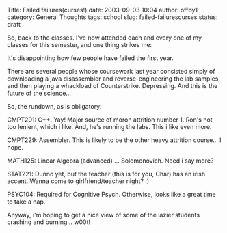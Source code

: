 Title: Failed failures(curses!)
date: 2003-09-03 10:04
author: offby1
category: General Thoughts
tags: school
slug: failed-failurescurses
status: draft

So, back to the classes. I\'ve now attended each and every one of my classes for this semester, and one thing strikes me:

It\'s disappointing how few people have failed the first year.

There are several people whose coursework last year consisted simply of downloading a java disassembler and reverse-engineering the lab samples, and then playing a whackload of Counterstrike. Depressing. And this is the future of the science\...

So, the rundown, as is obligatory:

CMPT201: C++. Yay! Major source of moron attrition number 1. Ron\'s not too lenient, which i like. And, he\'s running the labs. This i like even more.

CMPT229: Assembler. This is likely to be the other heavy attrition course\... I hope.

MATH125: Linear Algebra (advanced) \... Solomonovich. Need i say more?

STAT221: Dunno yet, but the teacher (this is for you, Char) has an irish accent. Wanna come to girlfriend/teacher night? :)

PSYC104: Required for Cognitive Psych. Otherwise, looks like a great time to take a nap.

Anyway, i\'m hoping to get a nice view of some of the lazier students crashing and burning\... w00t!
